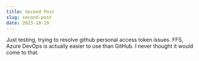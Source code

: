 ```yaml
---
title: Second Post
slug: second-post
date: 2023-10-29
---
```


Just testing, trying to resolve github personal access token issues. FFS, Azure DevOps is actually easier to use than GitHub. I never thought it would come to that.